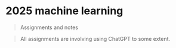 # 2025 machine learning

> Assignments and notes

> All assignments are involving using ChatGPT to some extent.
